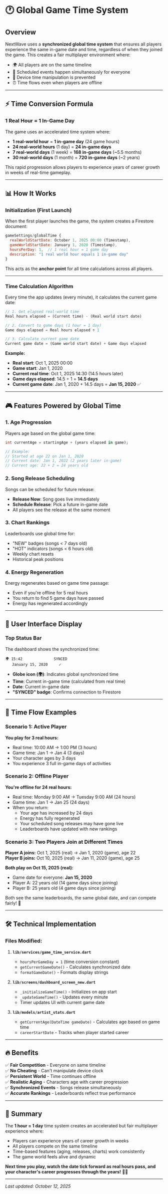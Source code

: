 # 🕐 Global Game Time System

## Overview

NextWave uses a **synchronized global time system** that ensures all players experience the same in-game date and time, regardless of when they joined the game. This creates a fair multiplayer environment where:

- 🌍 All players are on the same timeline
- 📅 Scheduled events happen simultaneously for everyone
- 🚫 Device time manipulation is prevented
- ⏰ Time flows even when players are offline

---

## ⚡ Time Conversion Formula

### **1 Real Hour = 1 In-Game Day**

The game uses an accelerated time system where:
- **1 real-world hour** = **1 in-game day** (24 game hours)
- **24 real-world hours** (1 day) = **24 in-game days**
- **7 real-world days** (1 week) = **168 in-game days** (~5.5 months)
- **30 real-world days** (1 month) = **720 in-game days** (~2 years)

This rapid progression allows players to experience years of career growth in weeks of real-time gameplay.

---

## 📊 How It Works

### **Initialization (First Launch)**

When the first player launches the game, the system creates a Firestore document:

```javascript
gameSettings/globalTime {
  realWorldStartDate: October 1, 2025 00:00 (Timestamp),
  gameWorldStartDate: January 1, 2020 (Timestamp),
  hoursPerDay: 1,  // 1 real hour = 1 game day
  description: "1 real world hour equals 1 in-game day"
}
```

This acts as the **anchor point** for all time calculations across all players.

---

### **Time Calculation Algorithm**

Every time the app updates (every minute), it calculates the current game date:

```dart
// 1. Get elapsed real-world time
Real hours elapsed = (Current time) - (Real world start date)

// 2. Convert to game days (1 hour = 1 day)
Game days elapsed = Real hours elapsed ÷ 1

// 3. Calculate current game date
Current game date = (Game world start date) + Game days elapsed
```

**Example:**
- **Real start**: Oct 1, 2025 00:00
- **Game start**: Jan 1, 2020
- **Current real time**: Oct 1, 2025 14:30 (14.5 hours later)
- **Game days elapsed**: 14.5 ÷ 1 = **14.5 days**
- **Current game date**: Jan 1, 2020 + 14.5 days = **Jan 15, 2020** ✅

---

## 🎮 Features Powered by Global Time

### **1. Age Progression**

Players age based on the global game time:

```dart
int currentAge = startingAge + (years elapsed in game);

// Example:
// Started at age 22 on Jan 1, 2020
// Current date: Jan 1, 2022 (2 years later in-game)
// Current age: 22 + 2 = 24 years old
```

### **2. Song Release Scheduling**

Songs can be scheduled for future release:
- **Release Now**: Song goes live immediately
- **Schedule Release**: Pick a future in-game date
- All players see the release at the same moment

### **3. Chart Rankings**

Leaderboards use global time for:
- "NEW" badges (songs < 7 days old)
- "HOT" indicators (songs < 6 hours old)
- Weekly chart resets
- Historical peak positions

### **4. Energy Regeneration**

Energy regenerates based on game time passage:
- Even if you're offline for 5 real hours
- You return to find 5 game days have passed
- Energy has regenerated accordingly

---

## 📱 User Interface Display

### **Top Status Bar**

The dashboard shows the synchronized time:

```
🌍 15:42              SYNCED
   January 15, 2020     ✓
```

- **Globe icon (🌍)**: Indicates global synchronized time
- **Time**: Current in-game time (calculated from real time)
- **Date**: Current in-game date
- **"SYNCED" badge**: Confirms connection to Firestore

---

## 🔄 Time Flow Examples

### **Scenario 1: Active Player**

**You play for 3 real hours:**
- Real time: 10:00 AM → 1:00 PM (3 hours)
- Game time: Jan 1 → Jan 4 (3 days)
- Your character ages by 3 days
- You experience 3 full in-game days of activities

### **Scenario 2: Offline Player**

**You're offline for 24 real hours:**
- Real time: Monday 9:00 AM → Tuesday 9:00 AM (24 hours)
- Game time: Jan 1 → Jan 25 (24 days)
- When you return:
  - Your age has increased by 24 days
  - Energy has fully regenerated
  - Your scheduled song releases may have gone live
  - Leaderboards have updated with new rankings

### **Scenario 3: Two Players Join at Different Times**

**Player A joins:** Oct 1, 2025 (real) → Jan 1, 2020 (game), age 22  
**Player B joins:** Oct 10, 2025 (real) → Jan 11, 2020 (game), age 25

**Both play on Oct 15, 2025 (real):**
- Game date for everyone: **Jan 15, 2020**
- Player A: 22 years old (14 game days since joining)
- Player B: 25 years old (4 game days since joining)

Both see the same leaderboards, the same global date, and can compete fairly! 🎵

---

## 🛠️ Technical Implementation

### **Files Modified:**

1. **`lib/services/game_time_service.dart`**
   - `hoursPerGameDay = 1` (time conversion constant)
   - `getCurrentGameDate()` - Calculates synchronized date
   - `formatGameDate()` - Formats display strings

2. **`lib/screens/dashboard_screen_new.dart`**
   - `_initializeGameTime()` - Initializes on app start
   - `_updateGameTime()` - Updates every minute
   - Timer updates UI with current game date

3. **`lib/models/artist_stats.dart`**
   - `getCurrentAge(DateTime gameDate)` - Calculates age based on game time
   - `careerStartDate` - Tracks when player started career

---

## 🔥 Benefits

✅ **Fair Competition** - Everyone on same timeline  
✅ **No Cheating** - Can't manipulate device clock  
✅ **Persistent World** - Time continues offline  
✅ **Realistic Aging** - Characters age with career progression  
✅ **Synchronized Events** - Songs release simultaneously  
✅ **Accurate Rankings** - Leaderboards reflect true performance  

---

## 🎯 Summary

The **1 hour = 1 day** time system creates an accelerated but fair multiplayer experience where:
- Players can experience years of career growth in weeks
- All players compete on the same timeline
- Time-based features (aging, releases, charts) work consistently
- The game world feels alive and dynamic

**Next time you play, watch the date tick forward as real hours pass, and your character's career progresses through the years!** 🌟⏰

---

*Last updated: October 12, 2025*
